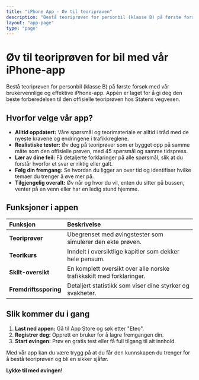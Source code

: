 ```yaml
---
title: "iPhone App - Øv til teoriprøven"
description: "Bestå teoriprøven for personbil (klasse B) på første forsøk med vår brukervennlige og effektive iPhone-app."
layout: "app-page"
type: "page"
---
```


# Øv til teoriprøven for bil med vår iPhone-app

Bestå teoriprøven for personbil (klasse B) på første forsøk med vår brukervennlige og effektive iPhone-app. Appen er laget for å gi deg den beste forberedelsen til den offisielle teoriprøven hos Statens vegvesen.

## Hvorfor velge vår app?

- **Alltid oppdatert:** Våre spørsmål og teorimateriale er alltid i tråd med de nyeste kravene og endringene i trafikkreglene.
- **Realistiske tester:** Øv deg på teoriprøver som er bygget opp på samme måte som den offisielle prøven, med 45 spørsmål og samme tidspress.
- **Lær av dine feil:** Få detaljerte forklaringer på alle spørsmål, slik at du forstår hvorfor et svar er riktig eller galt.
- **Følg din fremgang:** Se hvordan du ligger an over tid og identifiser hvilke temaer du trenger å øve mer på.
- **Tilgjengelig overalt:** Øv når og hvor du vil, enten du sitter på bussen, venter på en venn eller har en ledig stund hjemme.

## Funksjoner i appen

| Funksjon | Beskrivelse |
|:---------|:------------|
| **Teoriprøver** | Ubegrenset med øvingstester som simulerer den ekte prøven. |
| **Teorikurs** | Inndelt i oversiktlige kapitler som dekker hele pensum. |
| **Skilt-oversikt** | En komplett oversikt over alle norske trafikkskilt med forklaringer. |
| **Fremdriftssporing** | Detaljert statistikk som viser dine styrker og svakheter. |

## Slik kommer du i gang

1. **Last ned appen:** Gå til App Store og søk etter "Eteo".
2. **Registrer deg:** Opprett en bruker for å lagre fremgangen din.
3. **Start øvingen:** Prøv en gratis test eller få full tilgang til alt innhold.

Med vår app kan du være trygg på at du får den kunnskapen du trenger for å bestå teoriprøven og bli en sikker sjåfør.

**Lykke til med øvingen!**
